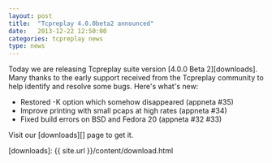```yaml
---
layout: post
title:  "Tcpreplay 4.0.0beta2 announced"
date:   2013-12-22 12:50:00
categories: tcpreplay news
type: news
---
```


Today we are releasing Tcpreplay suite version [4.0.0 Beta 2][downloads]. Many thanks to
the early support received from the Tcpreplay community to help identify and
resolve some bugs. Here's what's new:

- Restored -K option which somehow disappeared (appneta #35)
- Improve printing with small pcaps at high rates (appneta #34)
- Fixed build errors on BSD and Fedora 20 (appneta #32 #33)

Visit our [downloads][] page to get it.

[downloads]:      {{ site.url }}/content/download.html
